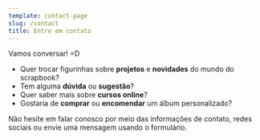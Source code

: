 ```yaml
---
template: contact-page
slug: /contact
title: Entre em contato
---
```

Vamos conversar! =D

* Quer trocar figurinhas sobre **projetos** e **novidades** do mundo do scrapbook? 
* Tem alguma **dúvida** ou **sugestão**?
* Quer saber mais sobre **cursos online**?
* Gostaria de **comprar** ou **encomendar** um álbum personalizado?

Não hesite em falar conosco por meio das informações de contato, redes sociais ou envie uma mensagem usando o formulário.